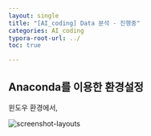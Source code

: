 ```yaml
---
layout: single
title: "[AI_coding] Data 분석 - 진행중" 
categories: AI_coding
typora-root-url: ../
toc: true

---
```




## Anaconda를 이용한 환경설정



 윈도우 환경에서, 

![screenshot-layouts](/../../blob_images/screenshot-layouts.png)